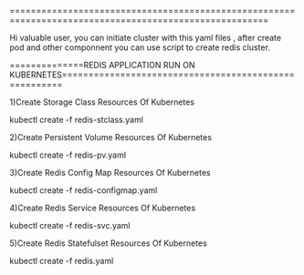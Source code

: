 =======================================================================================================

Hi valuable user, you can initiate cluster with this yaml files , after create pod and other componnent you can use script to create redis cluster.

==============REDIS APPLICATION RUN ON KUBERNETES======================================================

1)Create Storage Class Resources Of Kubernetes

kubectl create -f redis-stclass.yaml

2)Create Persistent Volume  Resources Of Kubernetes 

kubectl create -f redis-pv.yaml

3)Create Redis Config Map Resources Of Kubernetes 

kubectl create -f redis-configmap.yaml

4)Create Redis Service Resources Of Kubernetes 

kubectl create -f redis-svc.yaml

5)Create Redis Statefulset Resources Of Kubernetes 

kubectl create -f redis.yaml
